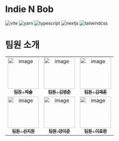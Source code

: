 # Indie N Bob

![vite](https://img.shields.io/badge/vite-646CFF?style=for-the-badge&logo=vite&logoColor=white)
![yarn](https://img.shields.io/badge/yarn-2C8EBB?style=for-the-badge&logo=yarn&logoColor=white)
![typescript](https://img.shields.io/badge/typescript-3178C6?style=for-the-badge&logo=typescript&logoColor=white)
![nextjs](https://img.shields.io/badge/nextjs-000000?style=for-the-badge&logo=nextdotjs&logoColor=white)
![tailwindcss](https://img.shields.io/badge/tailwindcss-06B6D4?style=for-the-badge&logo=tailwindcss&logoColor=white)

# 팀원 소개
<table>
  <tbody>
    <tr>
      <td align="center"><a href="https://github.com/solpark16"><img src="https://avatars.githubusercontent.com/u/79960346?v=4" width="100px;" alt="image"/><br /><sub><b>팀장 : 박솔 </b></sub></a><br /></td>
      <td align="center"><a href="https://github.com/Captain-Kim"><img src="https://avatars.githubusercontent.com/u/160568904?v=4" width="100px;" alt="image"/><br /><sub><b>팀원 : 김병준</b></sub></a><br /></td>
      <td align="center"><a href="https://github.com/hoondolla"><img src="https://avatars.githubusercontent.com/u/162412793?v=4" width="100px;" alt="image"/><br /><sub><b>팀원 : 김재훈</b></sub></a><br /></td>
       <tr/>
      <td align="center"><a href="https://github.com/oneieo"><img src="https://avatars.githubusercontent.com/u/140629917?v=4" width="100px;" alt="image"/><br /><sub><b>팀원 : 선지원</b></sub></a><br /></td>
      <td align="center"><a href="https://github.com/ejunyang"><img src="https://avatars.githubusercontent.com/u/48206065?v=4" width="100px;" alt="image"/><br /><sub><b>팀원 :양이준</b></sub></a><br /></td>
      <td align="center"><a href="https://github.com/reeny404"><img src="https://avatars.githubusercontent.com/u/61840162?v=4" width="100px;" alt="image"/><br /><sub><b>팀원 : 이효현</b></sub></a><br /></td>
    </tr>
  </tbody>
</table>
